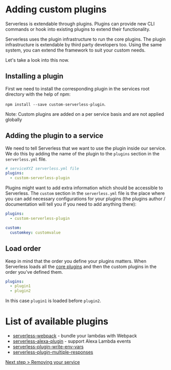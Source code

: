 <!--
title: Installing Serverless Plugins
menuText: Installing Plugins
layout: Doc
-->

# Adding custom plugins

Serverless is extendable through plugins. Plugins can provide new CLI commands or hook into existing plugins to extend their functionality.

Serverless uses the plugin infrastructure to run the core plugins. The plugin infrastructure is extendable by third party developers too. Using the same system, you can extend the framework to suit your custom needs.

Let's take a look into this now.

## Installing a plugin

First we need to install the corresponding plugin in the services root directory with the help of npm:

`npm install --save custom-serverless-plugin`.

Note: Custom plugins are added on a per service basis and are not applied globally

## Adding the plugin to a service

We need to tell Serverless that we want to use the plugin inside our service. We do this by adding the name of the plugin to the `plugins` section in the `serverless.yml` file.

```yml
# serviceXYZ serverless.yml file
plugins:
  - custom-serverless-plugin
```

Plugins might want to add extra information which should be accessible to Serverless. The `custom` section in the `serverless.yml` file is the place where you can add necessary
configurations for your plugins (the plugins author / documentation will tell you if you need to add anything there):

```yml
plugins:
  - custom-serverless-plugin

custom:
  customkey: customvalue
```

## Load order

Keep in mind that the order you define your plugins matters. When Serverless loads all the [core plugins](../lib/plugins) and then the custom plugins in the order you've defined them.

```yml
plugins:
  - plugin1
  - plugin2
```

In this case `plugin1` is loaded before `plugin2`.


# List of available plugins

* [serverless-webpack](https://github.com/elastic-coders/serverless-webpack) - bundle your lambdas with Webpack
* [serverless-alexa-plugin](https://github.com/rajington/serverless-alexa-plugin) - support Alexa Lambda events
* [serverless-plugin-write-env-vars](https://github.com/silvermine/serverless-plugin-write-env-vars)
* [serverless-plugin-multiple-responses](https://github.com/silvermine/serverless-plugin-multiple-responses)

[Next step > Removing your service](removing-a-service.md)

